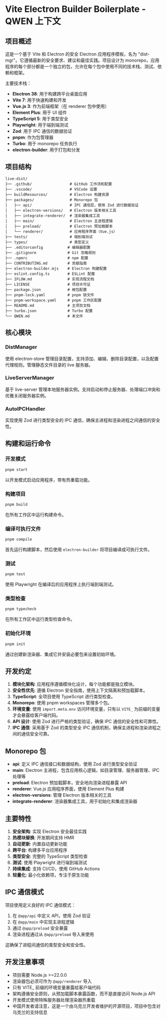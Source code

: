 # Vite Electron Builder Boilerplate - QWEN 上下文

## 项目概述

这是一个基于 Vite 和 Electron 的安全 Electron 应用程序模板，名为 "dist-mgr"。它遵循最新的安全要求、建议和最佳实践。项目设计为 monorepo，应用程序的每个部分都是一个独立的包，允许在每个包中使用不同的技术栈、测试、依赖和框架。

主要技术栈：
- **Electron 38**: 用于构建跨平台桌面应用
- **Vite 7**: 用于快速构建和开发
- **Vue.js 3**: 作为前端框架（在 renderer 包中使用）
- **Element Plus**: 用于 UI 组件
- **TypeScript 5**: 用于类型安全
- **Playwright**: 用于端到端测试
- **Zod**: 用于 IPC 通信的数据验证
- **pnpm**: 作为包管理器
- **Turbo**: 用于 monorepo 任务执行
- **electron-builder**: 用于打包和分发

## 项目结构

```
live-dist/
├── .github/                 # GitHub 工作流和配置
├── .vscode/                 # VSCode 设置
├── buildResources/          # Electron 构建资源
├── packages/                # Monorepo 包
│   ├── api/                 # IPC 通信层，使用 Zod 进行数据验证
│   ├── electron-versions/   # Electron 版本相关工具
│   ├── integrate-renderer/  # 渲染器集成工具
│   ├── main/                # Electron 主进程逻辑
│   ├── preload/             # Electron 预加载脚本
│   └── renderer/            # 应用程序界面（Vue.js）
├── tests/                   # 端到端测试
├── types/                   # 类型定义
├── .editorconfig           # 编辑器配置
├── .gitignore              # Git 忽略规则
├── .npmrc                  # npm 配置
├── CONTRIBUTING.md         # 贡献指南
├── electron-builder.mjs    # Electron 构建配置
├── eslint.config.ts        # ESLint 配置
├── IFLOW.md                # 实现流程文档
├── LICENSE                 # 项目许可证
├── package.json            # 根包配置
├── pnpm-lock.yaml          # pnpm 锁文件
├── pnpm-workspace.yaml     # pnpm 工作区配置
├── README.md               # 主项目文档
├── turbo.json              # Turbo 配置
└── QWEN.md                 # 本文件
```

## 核心模块

### DistManager
使用 electron-store 管理目录配置，支持添加、编辑、删除目录配置，以及配置代理规则。管理静态文件目录的 live 服务器。

### LiveServerManager
基于 live-server 管理本地服务器实例。支持启动和停止服务器、处理端口冲突和优雅关闭服务器实例。

### AutoIPCHandler
实现使用 Zod 进行类型安全的 IPC 通信，确保主进程和渲染进程之间通信的安全性。

## 构建和运行命令

### 开发模式
```bash
pnpm start
```
以开发模式启动应用程序，带有热重载功能。

### 构建项目
```bash
pnpm build
```
在所有工作区中运行构建命令。

### 编译可执行文件
```bash
pnpm compile
```
首先运行构建脚本，然后使用 `electron-builder` 将项目编译成可执行文件。

### 测试
```bash
pnpm test
```
使用 Playwright 在编译后的应用程序上执行端到端测试。

### 类型检查
```bash
pnpm typecheck
```
在所有工作区中运行类型检查命令。

### 初始化环境
```bash
pnpm init
```
通过创建新渲染器、集成它并安装必要包来设置初始环境。

## 开发约定

1. **模块化架构**: 应用程序遵循模块化设计，每个功能都是独立模块。
2. **安全性优先**: 遵循 Electron 安全指南，使用上下文隔离和预加载脚本。
3. **TypeScript**: 全项目使用 TypeScript 进行类型检查。
4. **Monorepo**: 使用 pnpm workspaces 管理多个包。
5. **环境变量**: 使用 `import.meta.env` 访问环境变量，只有以 `VITE_` 为前缀的变量才会暴露给客户端代码。
6. **API 设计**: 使用 Zod 进行严格的类型验证，确保 IPC 通信的安全性和可靠性。
7. **IPC 通信**: 采用基于 Zod 的类型安全 IPC 通信机制，确保主进程和渲染进程之间的通信安全可靠。

## Monorepo 包

- **api**: 定义 IPC 通信接口和数据结构，使用 Zod 进行类型安全验证
- **main**: Electron 主进程，包含应用核心逻辑，如目录管理、服务器管理、IPC 处理等
- **preload**: Electron 预加载脚本，安全地向渲染进程暴露 API
- **renderer**: Vue.js 应用程序界面，使用 Element Plus 构建
- **electron-versions**: 管理 Electron 版本相关的工具
- **integrate-renderer**: 渲染器集成工具，用于初始化和集成渲染器

## 主要特性

1. **安全架构**: 实现 Electron 安全最佳实践
2. **热模块替换**: 开发期间支持 HMR
3. **自动更新**: 内置自动更新功能
4. **跨平台**: 构建多平台应用程序
5. **类型安全**: 完整的 TypeScript 类型检查
6. **测试**: 使用 Playwright 进行端到端测试
7. **持续集成**: 支持 CI/CD，使用 GitHub Actions
8. **轻量化**: 最小化依赖项，专注于原生功能

## IPC 通信模式

项目使用定义良好的 IPC 通信模式：
1. 在 `@app/api` 中定义 API，使用 Zod 验证
2. 在 `@app/main` 中实现主进程逻辑
3. 通过 `@app/preload` 安全暴露
4. 渲染进程通过从 `@app/preload` 导入来使用

这确保了进程间通信的类型安全和安全性。

## 开发注意事项

- 项目需要 Node.js >=22.0.0
- 渲染器包必须可作为 `@app/renderer` 导入
- 只有 VITE_ 前缀的环境变量暴露给客户端代码
- 架构遵循安全原则，从预加载脚本暴露函数，而不是直接访问 Node.js API
- 开发模式使用特殊服务器处理渲染器热重载
- 中国开发者请注意，这是一个由乌克兰开发者维护的开源项目，项目中包含对乌克兰的支持信息